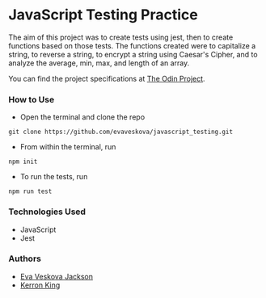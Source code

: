 # JavaScript Testing Practice

The aim of this project was to create tests using jest, then to create functions based on those tests. The functions created were to capitalize a string, to reverse a string, to encrypt a string using Caesar's Cipher, and to analyze the average, min, max, and length of an array.

You can find the project specifications at [The Odin Project](https://www.theodinproject.com/courses/javascript/lessons/testing-practice).

### How to Use
* Open the terminal and clone the repo
```
git clone https://github.com/evaveskova/javascript_testing.git
```
* From within the terminal, run
```
npm init
```
* To run the tests, run
```
npm run test
```

### Technologies Used
* JavaScript
* Jest  

### Authors
* [Eva Veskova Jackson](https://github.com/evaveskova)
* [Kerron King](https://github.com/KerronKing)
